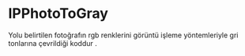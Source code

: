 # IPPhotoToGray

Yolu belirtilen fotoğrafın rgb renklerini görüntü işleme yöntemleriyle gri tonlarına çevrildiği koddur .
